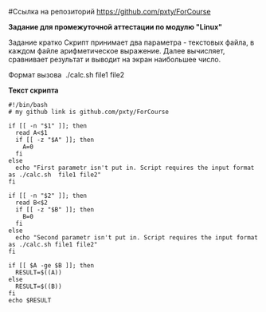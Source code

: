 #Ссылка на репозиторий https://github.com/pxty/ForCourse

**Задание для промежуточной аттестации по модулю "Linux"**

Задание кратко
Скрипт принимает два параметра - текстовых файла, в каждом файле арифметическое выражение. Далее вычисляет, сравнивает результат и выводит на экран наибольшее число. 

Формат вызова  ./calc.sh file1 file2

**Текст скрипта**
```
#!/bin/bash
# my github link is github.com/pxty/ForCourse

if [[ -n "$1" ]]; then
  read A<$1
  if [[ -z "$A" ]]; then
    A=0
  fi
else
  echo "First parametr isn't put in. Script requires the input format as ./calc.sh  file1 file2"
fi

if [[ -n "$2" ]]; then
  read B<$2
  if [[ -z "$B" ]]; then
    B=0
  fi
else
  echo "Second parametr isn't put in. Script requires the input format as ./calc.sh file1 file2"
fi

if [[ $A -ge $B ]]; then
  RESULT=$((A))
else
  RESULT=$((B))
fi
echo $RESULT
```
